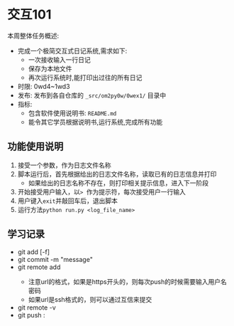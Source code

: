 # 交互101

本周整体任务概述:

* 完成一个极简交互式日记系统,需求如下:
    * 一次接收输入一行日记
    * 保存为本地文件
    * 再次运行系统时,能打印出过往的所有日记
* 时限: 0wd4~1wd3
* 发布: 发布到各自仓库的 `_src/om2py0w/0wex1/` 目录中
* 指标:
    * 包含软件使用说明书: `README.md`
    * 能令其它学员根据说明书,运行系统,完成所有功能
    
## 功能使用说明
1. 接受一个参数，作为日志文件名称
2. 脚本运行后，首先根据给出的日志文件名称，读取已有的日志信息并打印
    * 如果给出的日志名称不存在，则打印相关提示信息，进入下一阶段
3. 开始接受用户输入，以`> `作为提示符，每次接受用户一行输入
4. 用户键入`exit`并敲回车后，退出脚本
5. 运行方法`python run.py <log_file_name>`

## 学习记录
* git add [-f]
* git commit -m "message"
* git remote add <name> <url> 
    * 注意url的格式，如果是https开头的，则每次push的时候需要输入用户名密码
    * 如果url是ssh格式的，则可以通过互信来提交
* git remote -v
* git push <remote host> <local branch>:<remote branch>